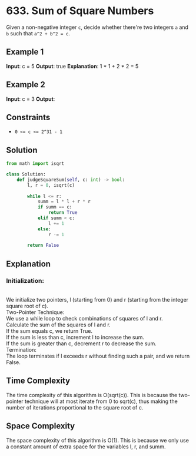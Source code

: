 # 633. Sum of Square Numbers

Given a non-negative integer `c`, decide whether there're two integers `a` and `b` such that `a^2 + b^2 = c`.

## Example 1

**Input**: 
c = 5
**Output**: 
true
**Explanation**: 
1 * 1 + 2 * 2 = 5
## Example 2

**Input**: 
c = 3
**Output**: 

## Constraints

- `0 <= c <= 2^31 - 1`

## Solution

```python
from math import isqrt

class Solution:
    def judgeSquareSum(self, c: int) -> bool:
        l, r = 0, isqrt(c)
        
        while l <= r:
            summ = l * l + r * r
            if summ == c:
                return True
            elif summ < c:
                l += 1
            else:
                r -= 1
        
        return False
```
<h2>Explanation</h2>

<h3>Initialization:</h3><br>
We initialize two pointers, l (starting from 0) and r (starting from the integer square root of c).<br>
Two-Pointer Technique:<br>
We use a while loop to check combinations of squares of l and r.<br>
Calculate the sum of the squares of l and r.<br>
If the sum equals c, we return True.<br>
If the sum is less than c, increment l to increase the sum.<br>
If the sum is greater than c, decrement r to decrease the sum.<br>
Termination:<br>
The loop terminates if l exceeds r without finding such a pair, and we return False.
<h2>Time Complexity</h2>

The time complexity of this algorithm is O(sqrt(c)). This is because the two-pointer technique will at most iterate from 0 to sqrt(c), thus making the number of iterations proportional to the square root of c.<br>

<h2>Space Complexity</h2>

The space complexity of this algorithm is O(1). This is because we only use a constant amount of extra space for the variables l, r, and summ.<br>

